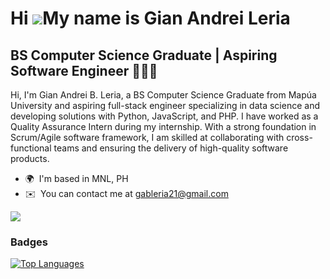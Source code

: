 Hi ![](https://user-images.githubusercontent.com/18350557/176309783-0785949b-9127-417c-8b55-ab5a4333674e.gif)My name is Gian Andrei Leria
=========================================================================================================================================

BS Computer Science Graduate | Aspiring Software Engineer 👨🏻‍💻
-----------------------------------------------------------------

Hi, I'm Gian Andrei B. Leria, a BS Computer Science Graduate from Mapúa University and aspiring full-stack engineer specializing in data science and developing solutions with Python, JavaScript, and PHP. I have worked as a Quality Assurance Intern during my internship. With a strong foundation in Scrum/Agile software framework, I am skilled at collaborating with cross-functional teams and ensuring the delivery of high-quality software products.

* 🌍  I'm based in MNL, PH
* ✉️  You can contact me at [gableria21@gmail.com](mailto:gableria21@gmail.com)

<a href="https://www.github.com/gableria21" target="_blank" rel="noreferrer"><img
src="https://img.shields.io/github/followers/gableria21?logo=github&style=for-the-badge&color=0891b2&labelColor=1c1917" /></a>





### Badges

<a href="https://github.com/gableria21" align="left"><img src="https://github-readme-stats.vercel.app/api/top-langs/?username=gableria21&langs_count=10&title_color=0891b2&text_color=ffffff&icon_color=0891b2&bg_color=1c1917&hide_border=true&locale=en&custom_title=Top%20%Languages" alt="Top Languages" /></a>
